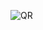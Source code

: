 ![QR](https://user-images.githubusercontent.com/5884000/47405150-7714af80-d750-11e8-9995-b40bed21c129.png)
